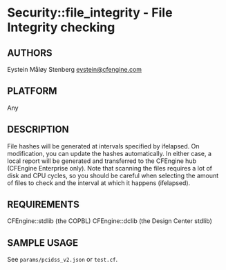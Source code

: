 # Security::file_integrity - File Integrity checking

## AUTHORS
Eystein Måløy Stenberg <eystein@cfengine.com>

## PLATFORM
Any

## DESCRIPTION
File hashes will be generated at intervals specified by ifelapsed. On modification, you can update the hashes automatically. In either case, a local report will be generated and transferred to the CFEngine hub (CFEngine Enterprise only). Note that scanning the files requires a lot of disk and CPU cycles, so you should be careful when selecting the amount of files to check and the interval at which it happens (ifelapsed).

## REQUIREMENTS

CFEngine::stdlib (the COPBL)
CFEngine::dclib (the Design Center stdlib)

## SAMPLE USAGE

See `params/pcidss_v2.json` or `test.cf`.
